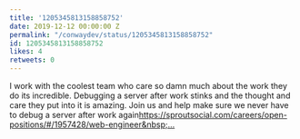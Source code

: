 ```yaml
---
title: '1205345813158858752'
date: 2019-12-12 00:00:00 Z
permalink: "/conwaydev/status/1205345813158858752"
id: 1205345813158858752
likes: 4
retweets: 0
---
```


I work with the coolest team who care so damn much about the work they do its incredible. Debugging a server after work stinks and the thought and care they put into it is amazing. Join us and help make sure we never have to debug a server after work again<a href="https://t.co/Up4Sp8mxAS" rel="nofollow noopener" dir="ltr" data-expanded-url="https://sproutsocial.com/careers/open-positions/#/1957428/web-engineer" class="twitter-timeline-link u-hidden" target="_blank" title="https://sproutsocial.com/careers/open-positions/#/1957428/web-engineer">https://sproutsocial.com/careers/open-positions/#/1957428/web-engineer&nbsp;…</a>